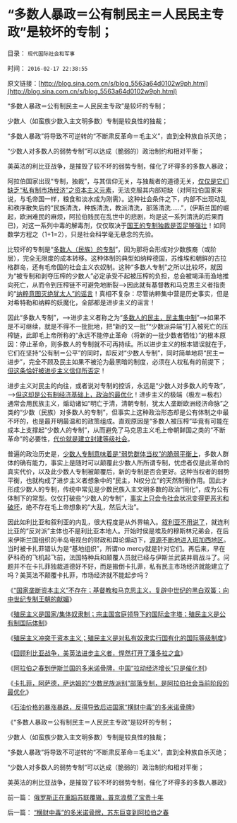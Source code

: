 # “多数人暴政＝公有制民主＝人民民主专政”是较坏的专制；

目录： `现代国际社会和军事` 

时间： `2016-02-17 22:38:55` 

原文链接：[http://blog.sina.com.cn/s/blog_5563a64d0102w9ph.html](http://blog.sina.com.cn/s/blog_5563a64d0102w9ph.html)

“多数人暴政＝公有制民主＝人民民主专政”是较坏的专制；

少数人（如蛮族少数入主文明多数）专制是较良性的独裁；

“多数人暴政”将导致不可逆转的“不断肃反革命＝毛主义”，直到全种族自杀灭绝；

“少数人对多数人的弱势专制”可以达成（脆弱的）政治制约和相对平衡；

美英法的利比亚战争，是摧毁了较不坏的弱势专制，催化了坏得多的多数人暴政；

阿拉伯国家出现“专制，独裁”，与其信仰无关，与独裁者的道德无关，[仅仅是它们缺乏“私有制市场经济”之资本主义元素](../../../2016/2/4/《资本论》的错误观念：将企业当成“资本采邑”.md)，无法克服其内部短缺（对阿拉伯国家来说，与毛帝国一样，粮食和淡水成为刚需）。这种社会条件之下，内部不出现动乱和秩序散失后的“民族清洗，种族清洗，教派清洗，部落清洗……”，(伊斯兰国的崛起，欧洲难民的麻烦，阿拉伯贱民在乱世中的悲剧，均是这一系列清洗的后果而已)，对这一系列中毒的解毒剂，仅仅取决于[国王的专制独裁是否足够强壮](../../../2016/2/5/解读《旧制度和大革命》原理：专制在历史存在的合理性.md)！如同数学方程之（1+1=2），只是社会科学毫无悬念的先验。

比较坏的专制是“[多数人（民族）的专制](../../../2015/10/6/所有专制都是多数人暴政，所有暴政，都起源于民主制度.md)”，因为那将会形成对少数族裔（或阶层），完全无限度的成本转移。这种体制的典型如纳粹德国，苏维埃和朝鲜的古拉格群岛，还有毛帝国的社会主义农奴制。这种“多数人专制”之所以比较坏，就因为“被专制和剥夺压榨的少数人”必定承受不起被压榨的负担，总会被竭泽而渔地推向死亡，从而令到压榨链不可避免地断裂——>因此就有基督教和马克思主义者指责的“[纳粹意图灭绝犹太人”的谣言](../../../2011/9/4/纳粹“科学的种族主义标准”用于斟别难民，和集中营的等级.md)！真相不复杂：尽管纳粹集中营是历史事实，但是对希特勒和纳粹的妖魔化，全部都是进步主义的谣言！

因此“多数人专制”，——>进步主义者称之为“[多数人的民主，民主集中制](../../../2010/1/18/被中国文化反对的民主就是公有制本身.md)”——>如果不是不可继续，就是不得不一批批地，把“新的又一批”“少数派异端”打入被死亡的压榨链，此即毛上帝所称的“永远不能停止革命（将新的一批少数者牺牲）”的根本原因：停止革命，则多数人的专制就不可再持续。所以进步主义的根本错误就在于，它们在坚持“公有制＝公平”的同时，却反对“少数人专制”，同时简单地将“民主＝进步”，完全不顾及民主如果不被沦为最黑暗的制度，必须在人权私有的前提下；[但这条恰好被进步主义信仰所否定](../../../2013/6/23/只有当民粹无法当强盗时，才会坐下来讲民主.md)！

进步主义对民主的向往，或者说对专制的控诉，永远是“少数人对多数人的专政”，——>[但这却是公有制经济基础上，政治的最优化](../../../2014/5/30/资本主义的证监会和FDA的法权限制.md)！进步主义的极端（极左＝极右）通常会用民族主义，煽动诸如“明亡于清，清朝专制，犹太人垄断欧洲经济命脉”之类的“少数（民族）对多数人的专制”，但事实上这种政治形态却是公有体制之中最不坏的，也是最开明最温和的政策组成。直观原因是“多数人被压榨”毕竟有可能在成本上支撑起“少数人的专制”，从而避免了马克思主义毛上帝朝鲜国之类的“不断革命”的必要性，[代价就是建立封建等级社会](../../../2012/1/28/安定团结的等级社会的侵略者／征服者／君权／伟大领袖.md)。

普遍的政治历史是，[少数人专制意味着是“弱势群体当权”的脆弱平衡上](../../../2011/8/22/蛮族是奴隶社会伴生物；蛮族是集体奴隶.md)，多数人群体的确有能力，事实上是随时可以颠覆此少数人所所谓专制，忧虑者仅是此革命的真实代价，以及此少数人专制被颠覆后，新的专制是否会更好。这种当权者的弱势平衡，也就构成了进步主义者想象中的“民主，N权分立”的天然制衡作用。因此才形成少数人的专制，传统中常见是少数民族入主文明多数的政治“同化”，成为公有体制下的常型。仅仅打破些“少数人的专制”，[事实上只会令社会状况变得更恶劣和破坏](../../../2016/2/2/狭义的“种族清洗”发生的四个逻辑条件；.md)，绝不存在毛上帝想象的“大乱，然后大治”。

因此如利比亚和叙利亚的内乱，很大程度是从外界输入。[叙利亚不用说了](../../../2012/2/16/中国否决叙利亚决议，符合普世的个体价值观.md)，就连利比亚的“反对派”主体也不是利比亚本地人。开始时侯是埃及的穆斯林兄弟会，在后来伊斯兰国组织的半岛电视台的财政和舆论煽动下，[源源不断地进入班加西地区](../../../2011/10/27/利比亚战争的“人权高于主权”概念混淆；征服是对人权的侵犯.md)。当时被卡扎菲错认为是“基地组织”，所谓no
mercy就是针对它们。再后来，早在萨科奇的飞机起飞前，法国特种兵和颠覆人员就已经与伊斯兰武装并肩战斗了。问题并不在卡扎菲独裁道德好不好，而是搬倒卡扎菲，私有民主市场经济就能建立了吗？美英法不颠覆卡扎菲，市场经济就不能起步吗？

《[“国家垄断资本主义”不存在；基督教和马克思主义，复辟中世纪的黑白双簧；向中世纪专制王朝的献媚](../../../2011/10/30/“国家垄断资本主义”的大脑急转弯.md)》

《[殖民主义是国家/集体奴隶制；宗主国宫庭领导下的国际金字塔；殖民主义是公有制国际体制](../../../2011/10/31/殖民主义是国家／集体奴隶制；宗主国统治下的国际金字塔.md)》

《[殖民主义冲突于资本主义；殖民主义是对私有奴隶实行国有化的国际等级制度](../../../2011/10/31/基督教沙文主义欧洲中心论和种族主义，都服务于殖民主义.md)》

《[回顾利比亚战争，美英法进步主义者，悍然打开了潘多拉之盒](../../../2016/2/15/回顾利比亚战争，美英法悍然打开了潘多拉之盒；.md)》

《[阿拉伯之春到伊斯兰国的多米诺骨牌，中国“拉动经济增长”只是催化剂](../../../2016/2/15/阿拉伯之春到伊斯兰国的多米诺骨牌.md)》

《[卡扎菲，阿萨德，萨达姆的“少数民族派别”部落专制，是阿拉伯社会当前阶段的最优化](../../../2016/2/16/专制，独裁”在部落化的阿拉伯社会的当前必要性；.md)》

《[石油价格的暴涨暴跌，反得导致后进国家“横财中毒”的多米诺骨牌](../../../2016/2/16/“横财中毒”的多米诺骨牌，苏东巨变到阿拉伯之春.md)》

《“多数人暴政＝公有制民主＝人民民主专政”是较坏的专制；

少数人（如蛮族少数入主文明多数）专制是较良性的独裁；

“多数人暴政”将导致不可逆转的“不断肃反革命＝毛主义”，直到全种族自杀灭绝；

“少数人对多数人的弱势专制”可以达成（脆弱的）政治制约和相对平衡；

美英法的利比亚战争，是摧毁了较不坏的弱势专制，催化了坏得多的多数人暴政》

前一篇： [俄罗斯正在重蹈苏联覆辙，普京浪费了宝贵十年](../../../2016/2/17/俄罗斯正在重蹈苏联覆辙，普京浪费了宝贵十年.md)

后一篇： [“横财中毒”的多米诺骨牌，苏东巨变到阿拉伯之春](../../../2016/2/16/“横财中毒”的多米诺骨牌，苏东巨变到阿拉伯之春.md)

